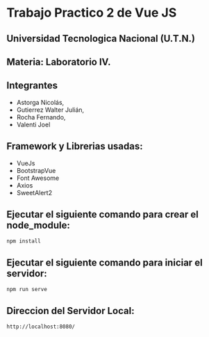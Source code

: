 # Trabajo Practico 2 de Vue JS

## Universidad Tecnologica Nacional (U.T.N.)
## Materia: Laboratorio IV.

## Integrantes
* Astorga Nicolás,
* Gutierrez Walter Julián,
* Rocha Fernando,
* Valenti Joel

## Framework y Librerias usadas:
* VueJs
* BootstrapVue
* Font Awesome
* Axios
* SweetAlert2

## Ejecutar el siguiente comando para crear el node_module:
    npm install

## Ejecutar el siguiente comando para iniciar el servidor:
    npm run serve 

## Direccion del Servidor Local:
    http://localhost:8080/
